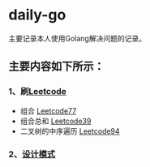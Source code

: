 # daily-go
主要记录本人使用Golang解决问题的记录。

## 主要内容如下所示：

### 1、刷[Leetcode](https://github.com/dqixuan/daily-go/tree/main/algorithm) 
   - 组合  [Leetcode77](https://github.com/dqixuan/daily-go/tree/main/algorithm/leetcode77)
   - 组合总和  [Leetcode39](https://github.com/dqixuan/daily-go/blob/main/algorithm/leetcode39/leetcode39.go)
   - 二叉树的中序遍历  [Leetcode94](https://github.com/dqixuan/daily-go/blob/main/algorithm/binary_tree/leetcode94/leetcode94.go)

### 2、[设计模式](https://github.com/dqixuan/daily-go/tree/main/design_patten)
